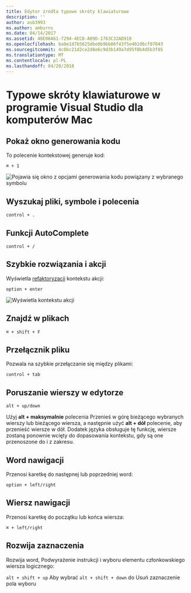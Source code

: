 ```yaml
---
title: Edytor źródła typowe skróty klawiaturowe
description: ''
author: asb3993
ms.author: amburns
ms.date: 04/14/2017
ms.assetid: 48E06A61-7294-4EC8-A09D-1763C32AD910
ms.openlocfilehash: ba0e1d7b5625dbe0b9bb86f43f5e402d6cf07043
ms.sourcegitcommit: 4c0bc21d2ce2d8e6c9d3b149a7d95f0b4d5b3f85
ms.translationtype: MT
ms.contentlocale: pl-PL
ms.lasthandoff: 04/20/2018
---
```

# <a name="common-keyboard-shortcuts-in-visual-studio-for-mac"></a>Typowe skróty klawiaturowe w programie Visual Studio dla komputerów Mac

## <a name="show-code-generation-window"></a>Pokaż okno generowania kodu

To polecenie kontekstowej generuje kod:

 `⌘ + 1`

![Pojawia się okno z opcjami generowania kodu powiązany z wybranego symbolu](media/keyboard-shortcuts-image8.png)

## <a name="search-files-symbols-and-commands"></a>Wyszukaj pliki, symbole i polecenia

`control + .` 

## <a name="autocomplete"></a>Funkcji AutoComplete 

`control + /` 

## <a name="quick-fixes-and-actions"></a>Szybkie rozwiązania i akcji

Wyświetla [refaktoryzacji](~/refactoring.md) kontekstu akcji:

`option + enter`

![Wyświetla kontekstu akcji](media/keyboard-shortcuts-image9.png)

## <a name="find-in-files"></a>Znajdź w plikach

`⌘ + shift + F`

## <a name="file-switcher"></a>Przełącznik pliku

Pozwala na szybkie przełączanie się między plikami:

`control + tab`

## <a name="move-lines-around-in-editor"></a>Poruszanie wierszy w edytorze

`alt + up/down` 

Użyj **alt + maksymalnie** polecenia Przenieś w górę bieżącego wybranych wierszy lub bieżącego wiersza, a następnie użyć **alt + dół** polecenie, aby przenieść wiersze w dół. Dodatek języka obsługuje tę funkcję, wiersze zostaną ponownie wcięty do dopasowania kontekstu, gdy są one przenoszone do i z zakresu.

## <a name="word-navigation"></a>Word nawigacji

Przenosi karetkę do następnej lub poprzedniej word:

`option + left/right`

## <a name="line-navigation"></a>Wiersz nawigacji

Przenosi karetkę do początku lub końca wiersza:

`⌘ + left/right`

## <a name="expands-the-selection"></a>Rozwija zaznaczenia

Rozwija word, Podwyrażenie instrukcji i wyboru elementu członkowskiego wiersza logicznego:

`alt + shift + up` Aby wybrać `alt + shift + down` do Usuń zaznaczenie pola wyboru